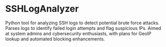 # SSHLogAnalyzer
Python tool for analyzing SSH logs to detect potential brute force attacks. Parses logs to identify failed login attempts and flag suspicious IPs. Aimed at system admins and cybersecurity enthusiasts, with plans for GeoIP lookup and automated blocking enhancements.
